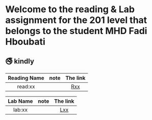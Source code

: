 #  Welcome to the reading & Lab assignment for the 201 level that belongs to the student **MHD Fadi Hboubati**
## :no_smoking:  kindly

| Reading Name      | note            |  The link                     |
|    :---:          |    :---:        |   :----:                      |
| read:xx           |                 | [Rxx](http://github.com)      |

| Lab Name          | note           |  The link                      |
|    :---:          |    :---:       |    :----:                      |
| lab:xx            |                | [Lxx](http://github.com)       |

